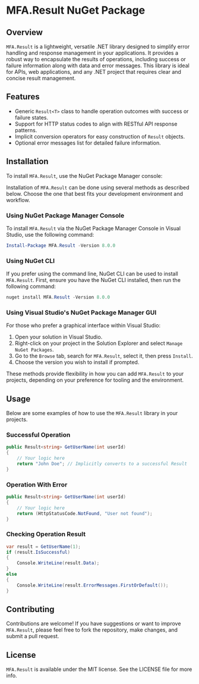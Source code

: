 # MFA.Result NuGet Package

## Overview
`MFA.Result` is a lightweight, versatile .NET library designed to simplify error handling and response management in your applications. It provides a robust way to encapsulate the results of operations, including success or failure information along with data and error messages. This library is ideal for APIs, web applications, and any .NET project that requires clear and concise result management.

## Features
- Generic `Result<T>` class to handle operation outcomes with success or failure states.
- Support for HTTP status codes to align with RESTful API response patterns.
- Implicit conversion operators for easy construction of `Result` objects.
- Optional error messages list for detailed failure information.

## Installation

To install `MFA.Result`, use the NuGet Package Manager console:

Installation of `MFA.Result` can be done using several methods as described below. Choose the one that best fits your development environment and workflow.

### Using NuGet Package Manager Console

To install `MFA.Result` via the NuGet Package Manager Console in Visual Studio, use the following command:

```powershell 
Install-Package MFA.Result -Version 8.0.0
```

### Using NuGet CLI

If you prefer using the command line, NuGet CLI can be used to install `MFA.Result`. First, ensure you have the NuGet CLI installed, then run the following command:

```powershell
nuget install MFA.Result -Version 8.0.0
```

### Using Visual Studio's NuGet Package Manager GUI

For those who prefer a graphical interface within Visual Studio:
1.  Open your solution in Visual Studio.
2.  Right-click on your project in the Solution Explorer and select `Manage NuGet Packages`.
3.  Go to the `Browse` tab, search for `MFA.Result`, select it, then press `Install`.
4.  Choose the version you wish to install if prompted.

These methods provide flexibility in how you can add `MFA.Result` to your projects, depending on your preference for tooling and the environment.
## Usage
Below are some examples of how to use the `MFA.Result` library in your projects.

### Successful Operation
```csharp
public Result<string> GetUserName(int userId)
{
    // Your logic here
    return "John Doe"; // Implicitly converts to a successful Result
}
```
### Operation With Error
```csharp
public Result<string> GetUserName(int userId)
{
    // Your logic here
    return (HttpStatusCode.NotFound, "User not found");
}
```
### Checking Operation Result
```csharp
var result = GetUserName(1);
if (result.IsSuccessful)
{
    Console.WriteLine(result.Data);
}
else
{
    Console.WriteLine(result.ErrorMessages.FirstOrDefault());
}
```
## Contributing
Contributions are welcome! If you have suggestions or want to improve `MFA.Result`, please feel free to fork the repository, make changes, and submit a pull request.
## License
`MFA.Result` is available under the MIT license. See the LICENSE file for more info.